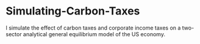 # Simulating-Carbon-Taxes
I simulate the effect of carbon taxes and corporate income taxes on a two-sector analytical general equilibrium model of the US economy. 
